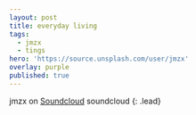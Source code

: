 ```yaml
---
layout: post
title: everyday living
tags:
  - jmzx
  - tings
hero: 'https://source.unsplash.com/user/jmzx'
overlay: purple
published: true
---
```

jmzx on [Soundcloud](https://www.soundcloud.com/jmzx/dealin-minds-preview)
soundcloud
{: .lead}
[^1]: soundcloud
